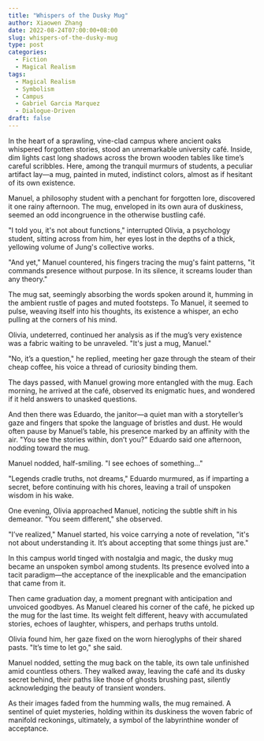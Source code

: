 ```yaml
---
title: "Whispers of the Dusky Mug"
author: Xiaowen Zhang
date: 2022-08-24T07:00:00+08:00
slug: whispers-of-the-dusky-mug
type: post
categories:
  - Fiction
  - Magical Realism
tags:
  - Magical Realism
  - Symbolism
  - Campus
  - Gabriel Garcia Marquez
  - Dialogue-Driven
draft: false
---
```


In the heart of a sprawling, vine-clad campus where ancient oaks whispered forgotten stories, stood an unremarkable university café. Inside, dim lights cast long shadows across the brown wooden tables like time’s careful scribbles. Here, among the tranquil murmurs of students, a peculiar artifact lay—a mug, painted in muted, indistinct colors, almost as if hesitant of its own existence.

Manuel, a philosophy student with a penchant for forgotten lore, discovered it one rainy afternoon. The mug, enveloped in its own aura of duskiness, seemed an odd incongruence in the otherwise bustling café. 

"I told you, it's not about functions," interrupted Olivia, a psychology student, sitting across from him, her eyes lost in the depths of a thick, yellowing volume of Jung's collective works.

"And yet," Manuel countered, his fingers tracing the mug's faint patterns, "it commands presence without purpose. In its silence, it screams louder than any theory."

The mug sat, seemingly absorbing the words spoken around it, humming in the ambient rustle of pages and muted footsteps. To Manuel, it seemed to pulse, weaving itself into his thoughts, its existence a whisper, an echo pulling at the corners of his mind.

Olivia, undeterred, continued her analysis as if the mug’s very existence was a fabric waiting to be unraveled. "It's just a mug, Manuel."

"No, it’s a question," he replied, meeting her gaze through the steam of their cheap coffee, his voice a thread of curiosity binding them.

The days passed, with Manuel growing more entangled with the mug. Each morning, he arrived at the café, observed its enigmatic hues, and wondered if it held answers to unasked questions.

And then there was Eduardo, the janitor—a quiet man with a storyteller’s gaze and fingers that spoke the language of bristles and dust. He would often pause by Manuel’s table, his presence marked by an affinity with the air. "You see the stories within, don’t you?" Eduardo said one afternoon, nodding toward the mug.

Manuel nodded, half-smiling. "I see echoes of something..." 

"Legends cradle truths, not dreams," Eduardo murmured, as if imparting a secret, before continuing with his chores, leaving a trail of unspoken wisdom in his wake.

One evening, Olivia approached Manuel, noticing the subtle shift in his demeanor. "You seem different," she observed.

"I’ve realized," Manuel started, his voice carrying a note of revelation, "it's not about understanding it. It’s about accepting that some things just are."

In this campus world tinged with nostalgia and magic, the dusky mug became an unspoken symbol among students. Its presence evolved into a tacit paradigm—the acceptance of the inexplicable and the emancipation that came from it.

Then came graduation day, a moment pregnant with anticipation and unvoiced goodbyes. As Manuel cleared his corner of the café, he picked up the mug for the last time. Its weight felt different, heavy with accumulated stories, echoes of laughter, whispers, and perhaps truths untold.

Olivia found him, her gaze fixed on the worn hieroglyphs of their shared pasts. "It’s time to let go," she said.

Manuel nodded, setting the mug back on the table, its own tale unfinished amid countless others. They walked away, leaving the café and its dusky secret behind, their paths like those of ghosts brushing past, silently acknowledging the beauty of transient wonders.

As their images faded from the humming walls, the mug remained. A sentinel of quiet mysteries, holding within its duskiness the woven fabric of manifold reckonings, ultimately, a symbol of the labyrinthine wonder of acceptance.